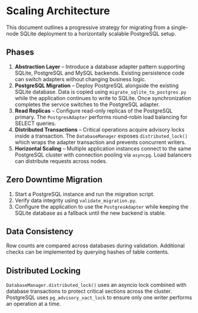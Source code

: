 # Scaling Architecture

This document outlines a progressive strategy for migrating from a single-node
SQLite deployment to a horizontally scalable PostgreSQL setup.

## Phases

1. **Abstraction Layer** – Introduce a database adapter pattern supporting
   SQLite, PostgreSQL and MySQL backends.  Existing persistence code can switch
   adapters without changing business logic.
2. **PostgreSQL Migration** – Deploy PostgreSQL alongside the existing SQLite
   database.  Data is copied using `migrate_sqlite_to_postgres.py` while the
   application continues to write to SQLite.  Once synchronization completes the
   service switches to the PostgreSQL adapter.
3. **Read Replicas** – Configure read-only replicas of the PostgreSQL primary.
   The `PostgresAdapter` performs round-robin load balancing for SELECT queries.
4. **Distributed Transactions** – Critical operations acquire advisory locks
   inside a transaction.  The `DatabaseManager` exposes `distributed_lock()`
   which wraps the adapter transaction and prevents concurrent writers.
5. **Horizontal Scaling** – Multiple application instances connect to the same
   PostgreSQL cluster with connection pooling via `asyncpg`.  Load balancers can
   distribute requests across nodes.

## Zero Downtime Migration

1. Start a PostgreSQL instance and run the migration script.
2. Verify data integrity using `validate_migration.py`.
3. Configure the application to use the `PostgresAdapter` while keeping the
   SQLite database as a fallback until the new backend is stable.

## Data Consistency

Row counts are compared across databases during validation.  Additional checks
can be implemented by querying hashes of table contents.

## Distributed Locking

`DatabaseManager.distributed_lock()` uses an asyncio lock combined with database
transactions to protect critical sections across the cluster.  PostgreSQL uses
`pg_advisory_xact_lock` to ensure only one writer performs an operation at a
time.

